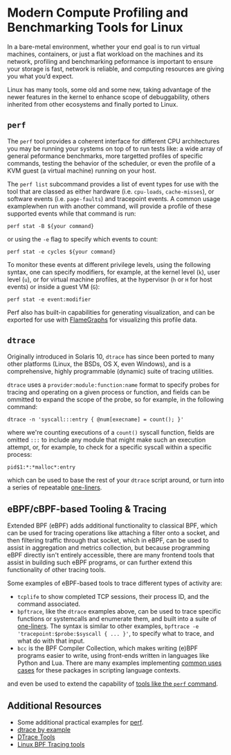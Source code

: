 <!-- <meta>
{
    "title":"Modern Compute Profiling and Benchmarking",
    "description":"Benchmarking Tools for Linux",
    "tag":["CPU", "Compute", "Profiling", "Beanchmarking"],
    "seo-title": "Compute Profiling & Benchmarking - Packet Technical Guides",
    "seo-description": "Benchmarking Tools for Linux",
    "og-title": "Modern Compute Profiling and Benchmarking",
    "og-description": "Benchmarking Tools for Linux"
}
</meta> -->


# Modern Compute Profiling and Benchmarking Tools for Linux

In a bare-metal environment, whether your end goal is to run virtual machines, containers, or just a flat workload on the machines and its network, profiling and benchmarking peformance is important to ensure your storage is fast, network is reliable, and computing resources are giving you what you’d expect. 

Linux has many tools, some old and some new, taking advantage of the newer features in the kernel to enhance scope of debuggability, others inherited from other ecosystems and finally ported to Linux. 

## `perf`

The `perf` tool provides a coherent interface for different CPU architectures you may be running your systems on top of to run tests like: a wide array of general peformance benchmarks, more targetted profiles of specific commands, testing the behavior of the scheduler, or even the profile of a KVM guest (a virtual machine) running on your host.

The `perf list` subcommand provides a list of event types for use with the tool that are classed as either hardware (i.e. `cpu-loads`, `cache-misses`), or software events (i.e. `page-faults`) and tracepoint events. A common usage examplewhen run with another command, will provide a profile of these supported events while that command is run:

```
perf stat -B ${your command}
```

or using the `-e` flag to specify which events to count:

```
perf stat -e cycles ${your command}
```

To monitor these events at different privilege levels, using the following syntax, one can specify modifiers, for example, at the kernel level (`k`), user level (`u`), or for virtual machine profiles, at the hypervisor (`h` or `H` for host events) or inside a guest VM (`G`):

```
perf stat -e event:modifier
```
 
Perf also has built-in capabilities for generating visualization, and can be exported for use with [FlameGraphs](http://www.brendangregg.com/perf.html#Visualizations) for visualizing this profile data. 

## `dtrace`

Originally introduced in Solaris 10, `dtrace` has since been ported to many other platforms (Linux, the BSDs, OS X, even Windows), and is a comprehensive, highly programmable (dynamic) suite of tracing utilities.

`dtrace` uses a `provider:module:function:name` format to specify probes for tracing and operating on a given process or function, and fields can be ommitted to expand the scope of the probe, so for example, in the following command:

```
dtrace -n 'syscall:::entry { @num[execname] = count(); }'
```

where we're counting executions of a `count()` syscall function, fields are omitted `:::` to include any module that might make such an execution attempt, or, for example, to check for a specific syscall within a specific process:

```
pid$1:*:*malloc*:entry
```

which can be used to base the rest of your `dtrace` script around, or turn into a series of repeatable [one-liners](http://www.brendangregg.com/dtrace.html#OneLiners).

## eBPF/cBPF-based Tooling & Tracing

Extended BPF (eBPF) adds additional functionality to classical BPF, which can be used for tracing operations like attaching a filter onto a socket, and then filtering traffic through that socket, which in eBPF, can be used to assist in aggregation and metrics collection, but because programming eBPF directly isn't entirely accessible, there are many frontend tools that assist in building such eBPF programs, or can further extend this functionality of other tracing tools.

Some examples of eBPF-based tools to trace different types of activity are: 

- `tcplife` to show completed TCP sessions, their process ID, and the command associated.
- `bpftrace`, like the `dtrace` examples above, can be used to trace specific functions or systemcalls and enumerate them, and built into a suite of [one-liners](http://www.brendangregg.com/ebpf.html#bpftrace). The syntax is similar to other examples, `bpftrace -e 'tracepoint:$probe:$syscall { ... }'`, to specify what to trace, and what do with that input. 
- `bcc` is the BPF Compiler Collection, which makes writing (e)BPF programs easier to write, using front-ends written in languages like Python and Lua. There are many examples implementing [common uses cases](https://github.com/iovisor/bcc/tree/0267b4840ba2881583e075bf552e2837f1646042/examples) for these packages in scripting language contexts.

and even be used to extend the capability of [tools like the `perf` command](http://www.brendangregg.com/perf.html#eBPF).

## Additional Resources

- Some additional practical examples for [perf](https://perf.wiki.kernel.org/index.php/Tutorial).
- [dtrace by example](https://www.oracle.com/technetwork/server-storage/solaris/dtrace-tutorial-142317.html)
- [DTrace Tools](http://www.brendangregg.com/dtrace.html)
- [Linux BPF Tracing tools](http://www.brendangregg.com/ebpf.html)
